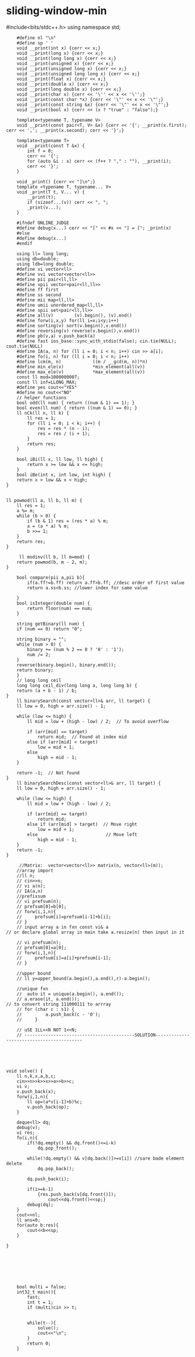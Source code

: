 # sliding-window-min
#include<bits/stdc++.h>
        using namespace std;
         
        #define nl "\n"
        #define sp ' '
        void __print(int x) {cerr << x;}
        void __print(long x) {cerr << x;}
        void __print(long long x) {cerr << x;}
        void __print(unsigned x) {cerr << x;}
        void __print(unsigned long x) {cerr << x;}
        void __print(unsigned long long x) {cerr << x;}
        void __print(float x) {cerr << x;}
        void __print(double x) {cerr << x;}
        void __print(long double x) {cerr << x;}
        void __print(char x) {cerr << '\'' << x << '\'';}
        void __print(const char *x) {cerr << '\"' << x << '\"';}
        void __print(const string &x) {cerr << '\"' << x << '\"';}
        void __print(bool x) {cerr << (x ? "true" : "false");}
 
        template<typename T, typename V>
        void __print(const pair<T, V> &x) {cerr << '{'; __print(x.first); cerr << ','; __print(x.second); cerr << '}';}
 
        template<typename T>
        void __print(const T &x) {
            int f = 0;
            cerr << '{';
            for (auto &i : x) cerr << (f++ ? "," : ""), __print(i);
            cerr << '}';
        }
 
        void _print() {cerr << "]\n";}
        template <typename T, typename... V>
        void _print(T t, V... v) {
            __print(t);
            if (sizeof...(v)) cerr << ", ";
            _print(v...);
        }
 
        #ifndef ONLINE_JUDGE
        #define debug(x...) cerr << "[" << #x << "] = ["; _print(x)
        #else
        #define debug(x...)
        #endif
 
        using ll= long long;
        using db=double;
        using ldb=long double;
        #define vi vector<ll>
        #define vvi vector<vector<ll>>
        #define pii pair<ll,ll>
        #define vpii vector<pair<ll,ll>>
        #define ff first
        #define ss second
        #define mii map<ll,ll>
        #define umii unordered_map<ll,ll> 
        #define spii set<pair<ll,ll>>
        #define all(v)        (v).begin(), (v).end()
        #define forw(i,x,y) for(ll i=x;i<y;i++)
        #define sorting(v) sort(v.begin(),v.end())
        #define reversing(v) reverse(v.begin(),v.end())
        #define pb(v,a) v.push_back(a)
        #define fast ios_base::sync_with_stdio(false); cin.tie(NULL); cout.tie(NULL)
        #define IA(a, n) for (ll i = 0; i < n; i++) cin >> a[i];
        #define fo(i, n) for (ll i = 0; i < n; i++)
        #define lcm(m, n)            ((m / __gcd(m, n))*n)
        #define min_ele(v)           *min_element(all(v))
        #define max_ele(v)           *max_element(all(v))
        const ll mod=1000000007;
        const ll inf=LLONG_MAX;
        #define yes cout<<"YES" 
        #define no cout<<"NO" 
        // helper functions
        bool odd(ll num) { return ((num & 1) == 1); }
        bool even(ll num) { return ((num & 1) == 0); }
        ll nCk(ll n, ll k) {
            ll res = 1;
            for (ll i = 0; i < k; i++) {
                res = res * (n - i);
                res = res / (i + 1);
            }
            return res;
        }
         
        bool iBi(ll x, ll low, ll high) {
            return x >= low && x <= high;
        }
        bool iBe(int x, int low, int high) {
        return x > low && x < high;
    }
      
 
    ll powmod(ll a, ll b, ll m) {
        ll res = 1;
        a %= m;
        while (b > 0) {
            if (b & 1) res = (res * a) % m;
            a = (a * a) % m;
            b >>= 1;
        }
        return res;
    }
 
         ll modinv(ll b, ll m=mod) {
        return powmod(b, m - 2, m);
    }
         
        bool compare(pii a,pii b){
            if(a.ff!=b.ff) return a.ff>b.ff; //desc order of first value
            return a.ss<b.ss; //lower index for same value
         
        }
        bool isInteger(double num) {
            return floor(num) == num;
        }
         
        string getBinary(ll num) {
        if (num == 0) return "0";
 
        string binary = "";
        while (num > 0) {
            binary += (num % 2 == 0 ? '0' : '1');
            num /= 2;
        }
        reverse(binary.begin(), binary.end());
        return binary;
        }
        // long long ceil 
        long long ceil_div(long long a, long long b) {
        return (a + b - 1) / b;
    }
        ll binarySearch(const vector<ll>& arr, ll target) {
        ll low = 0, high = arr.size() - 1;
 
        while (low <= high) {
            ll mid = low + (high - low) / 2;  // To avoid overflow
 
            if (arr[mid] == target)
                return mid;  // Found at index mid
            else if (arr[mid] < target)
                low = mid + 1;
            else
                high = mid - 1;
        }
 
        return -1;  // Not found
    }
        ll binarySearchDesc(const vector<ll>& arr, ll target) {
        ll low = 0, high = arr.size() - 1;
 
        while (low <= high) {
            ll mid = low + (high - low) / 2;
 
            if (arr[mid] == target)
                return mid;
            else if (arr[mid] > target)  // Move right
                low = mid + 1;
            else                          // Move left
                high = mid - 1;
        }
        return -1;
    }
 
         //Matrix:  vector<vector<ll>> matrix(n, vector<ll>(m));
        //array import
        //ll n;
        // cin>>n;
        // vi a(n);
        // IA(a,n)
        //prefixsum
        // vi prefsum(n);
        // prefsum[0]=b[0];
        // forw(i,1,n){
        //     prefsum[i]=prefsum[i-1]+b[i];
        // }
        // input array a in fxn const vi& a
    // or declare global array in main take a.resize(n) then input in it
 
        // vi prefsum(n);
        // prefsum[0]=a[0];
        // forw(i,1,n){
        //     prefsum[i]=a[i]+prefsum[i-1];
        // }
 
        //upper bound
        // ll y=upper_bound(a.begin(),a.end(),r)-a.begin();
 
        //unique fxn
        //  auto it = unique(a.begin(), a.end());
        // a.erase(it, a.end());
    // to convert string 111000111 to arrray
        // for (char c : s1) {
        //         a.push_back(c - '0');
        //     }
 
        // uSE 1LL<<N NOT 1<<N;
        // ------------------------------------------SOLUTION------------------------------------------
 
 
    
 
         
    void solve() {
        ll n,k,x,a,b,c;
        cin>>n>>k>>x>>a>>b>>c;
        vi v;
        v.push_back(x);
        forw(i,1,n){
            ll op=(a*v[i-1]+b)%c;
            v.push_back(op);
        }
        
        deque<ll> dq;
        debug(v);
        vi res;
        fo(i,n){
            if(!dq.empty() && dq.front()<=i-k)
                dq.pop_front();

            while(!dq.empty() && v[dq.back()]>=v[i]) //sare bade element delete
                dq.pop_back();

            dq.push_back(i);

            if(i>=k-1) 
                {res.push_back(v[dq.front()]);
                    cout<<dq.front()<<sp;}
            debug(dq);
        }
        cout<<nl;
        ll ans=0;
        for(auto b:res){
            cout<<b<<sp;
        }

    }
 
 
 
 
     
 
 
        bool multi = false;
        int32_t main(){
            fast;
            int t = 1;
            if (multi)cin >> t;
 
 
            while(t--){
                solve();
                cout<<"\n";
            }
            return 0;
        }
